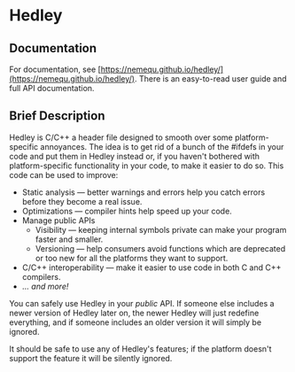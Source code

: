 # Hedley

## Documentation

For documentation, see [https://nemequ.github.io/hedley/](https://nemequ.github.io/hedley/).
There is an easy-to-read user guide and full API documentation.

## Brief Description

Hedley is C/C++ a header file designed to smooth over some
platform-specific annoyances.  The idea is to get rid of a bunch of
the \#ifdefs in your code and put them in Hedley instead or, if you
haven't bothered with platform-specific functionality in your code, to
make it easier to do so.  This code can be used to improve:

 * Static analysis — better warnings and errors help you catch errors
   before they become a real issue.
 * Optimizations — compiler hints help speed up your code.
 * Manage public APIs
   * Visibility — keeping internal symbols private can make your
     program faster and smaller.
   * Versioning — help consumers avoid functions which are deprecated
     or too new for all the platforms they want to support.
 * C/C++ interoperability — make it easier to use code in both C and
   C++ compilers.
 * *… and more!*

You can safely use Hedley in your *public* API.  If someone else
includes a newer version of Hedley later on, the newer Hedley will
just redefine everything, and if someone includes an older version it
will simply be ignored.

It should be safe to use any of Hedley's features; if the platform
doesn't support the feature it will be silently ignored.
